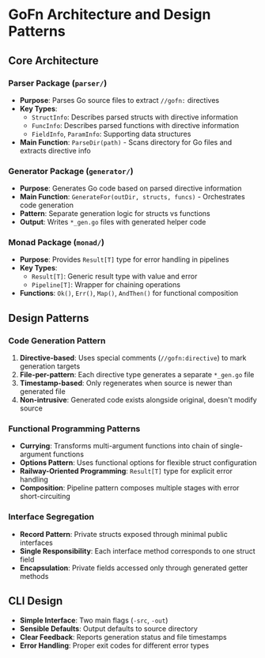 # GoFn Architecture and Design Patterns

## Core Architecture

### Parser Package (`parser/`)
- **Purpose**: Parses Go source files to extract `//gofn:` directives
- **Key Types**:
  - `StructInfo`: Describes parsed structs with directive information
  - `FuncInfo`: Describes parsed functions with directive information
  - `FieldInfo`, `ParamInfo`: Supporting data structures
- **Main Function**: `ParseDir(path)` - Scans directory for Go files and extracts directive info

### Generator Package (`generator/`)
- **Purpose**: Generates Go code based on parsed directive information
- **Main Function**: `GenerateFor(outDir, structs, funcs)` - Orchestrates code generation
- **Pattern**: Separate generation logic for structs vs functions
- **Output**: Writes `*_gen.go` files with generated helper code

### Monad Package (`monad/`)
- **Purpose**: Provides `Result[T]` type for error handling in pipelines
- **Key Types**:
  - `Result[T]`: Generic result type with value and error
  - `Pipeline[T]`: Wrapper for chaining operations
- **Functions**: `Ok()`, `Err()`, `Map()`, `AndThen()` for functional composition

## Design Patterns

### Code Generation Pattern
1. **Directive-based**: Uses special comments (`//gofn:directive`) to mark generation targets
2. **File-per-pattern**: Each directive type generates a separate `*_gen.go` file
3. **Timestamp-based**: Only regenerates when source is newer than generated file
4. **Non-intrusive**: Generated code exists alongside original, doesn't modify source

### Functional Programming Patterns
- **Currying**: Transforms multi-argument functions into chain of single-argument functions
- **Options Pattern**: Uses functional options for flexible struct configuration
- **Railway-Oriented Programming**: `Result[T]` type for explicit error handling
- **Composition**: Pipeline pattern composes multiple stages with error short-circuiting

### Interface Segregation
- **Record Pattern**: Private structs exposed through minimal public interfaces
- **Single Responsibility**: Each interface method corresponds to one struct field
- **Encapsulation**: Private fields accessed only through generated getter methods

## CLI Design
- **Simple Interface**: Two main flags (`-src`, `-out`)
- **Sensible Defaults**: Output defaults to source directory
- **Clear Feedback**: Reports generation status and file timestamps
- **Error Handling**: Proper exit codes for different error types